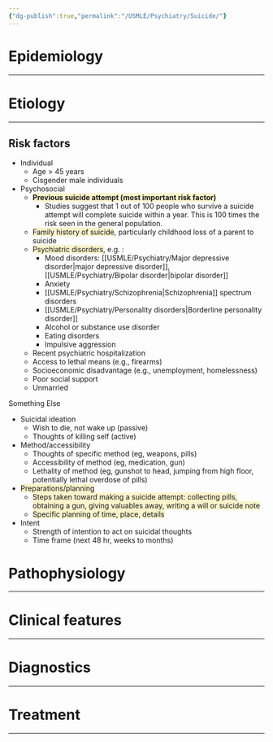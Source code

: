 ```yaml
---
{"dg-publish":true,"permalink":"/USMLE/Psychiatry/Suicide/"}
---
```


# Epidemiology
---


# Etiology
---
## Risk factors
- Individual
	- Age > 45 years
	- Cisgender male individuals
- Psychosocial
	- <span style="background:rgba(240, 200, 0, 0.2)">**Previous suicide attempt (most important risk factor)**</span>
		- Studies suggest that 1 out of 100 people who survive a suicide attempt will complete suicide within a year.  This is 100 times the risk seen in the general population.
	- <span style="background:rgba(240, 200, 0, 0.2)">Family history of suicide</span>, particularly childhood loss of a parent to suicide
	- <span style="background:rgba(240, 200, 0, 0.2)">Psychiatric disorders</span>, e.g. : 
		- Mood disorders: [[USMLE/Psychiatry/Major depressive disorder\|major depressive disorder]], [[USMLE/Psychiatry/Bipolar disorder\|bipolar disorder]]
		- Anxiety
		- [[USMLE/Psychiatry/Schizophrenia\|Schizophrenia]] spectrum disorders
		- [[USMLE/Psychiatry/Personality disorders\|Borderline personality disorder]]
		- Alcohol or substance use disorder
		- Eating disorders
		- Impulsive aggression
	- Recent psychiatric hospitalization
	- Access to lethal means (e.g., firearms)
	- Socioeconomic disadvantage (e.g., unemployment, homelessness)
	- Poor social support
	- Unmarried


Something Else
- Suicidal ideation
	- Wish to die, not wake up (passive)
	- Thoughts of killing self (active)
- Method/accessibility
	- Thoughts of specific method (eg, weapons, pills)
	- Accessibility of method (eg, medication, gun)
	- Lethality of method (eg, gunshot to head, jumping from high floor, potentially lethal overdose of pills)
- <span style="background:rgba(240, 200, 0, 0.2)">Preparations/planning</span>
	- <span style="background:rgba(240, 200, 0, 0.2)">Steps taken toward making a suicide attempt: collecting pills, obtaining a gun, giving valuables away, writing a will or suicide note</span>
	- <span style="background:rgba(240, 200, 0, 0.2)">Specific planning of time, place, details</span>
- Intent
	- Strength of intention to act on suicidal thoughts
	- Time frame (next 48 hr, weeks to months)

# Pathophysiology
---


# Clinical features
---


# Diagnostics
---


# Treatment
---

